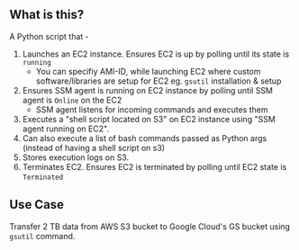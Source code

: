 ## What is this?
A Python script that -
1. Launches an EC2 instance. Ensures EC2 is up by polling until its state is `running`
    - You can specifiy AMI-ID, while launching EC2 where custom software/libraries are setup for EC2 eg. `gsutil` installation & setup
2. Ensures SSM agent is running on EC2 instance by polling until SSM agent is `Online` on the EC2
    - SSM agent listens for incoming commands and executes them
3. Executes a "shell script located on S3" on EC2 instance using "SSM agent running on EC2".
4. Can also execute a list of bash commands passed as Python args (instead of having a shell script on s3)
5. Stores execution logs on S3.
6. Terminates EC2. Ensures EC2 is terminated by polling until EC2 state is `Terminated`

## Use Case
Transfer 2 TB data from AWS S3 bucket to Google Cloud's GS bucket using `gsutil` command.